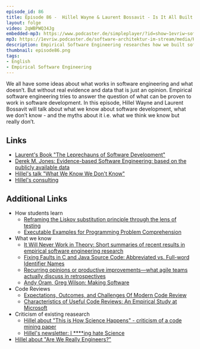 ```yaml
---
episode_id: 86
title: Episode 86 -  Hillel Wayne & Laurent Bossavit - Is It All Built on Sand - What Do We Actually Know About Software Development?
layout: folge
video: 2qWBPWQ34Jg
embedded-mp3: https://www.podcaster.de/simpleplayer/?id=show~1evriw~software-architektur-im-stream~pod-2fa9642a465fcff7a10edf796f&v=1635254389
mp3: https://1evriw.podcaster.de/software-architektur-im-stream/media/HillelWayneLaurentBossavit.mp3
description: Empirical Software Engineering researches how we built software. Hillel Wayne and Laurent Bossavit discuss how little we actually know for sure and why it is still valuable.
thumbnail: episode86.png
tags:
- English
- Empirical Software Engineering
---
```


We all have some ideas about what works in software engineering and
what doesn’t. But without real evidence and data that is just an
opinion. Empirical software engineering tries to answer the question
of what can be proven to work in software development. In this
episode, Hillel Wayne and Laurent Bossavit will talk about what we
know about software development, what we don’t know - and the myths
about it i.e. what we think we know but really don’t.


## Links

* [Laurent's Book "The Leprechauns of Software
  Development"](https://leanpub.com/leprechauns)
* [Derek M. Jones: Evidence-based Software Engineering: based on the
  publicly available data](http://www.knosof.co.uk/ESEUR/index.html)
* [Hillel's talk "What We Know We Don't
  Know"](https://www.hillelwayne.com/talks/what-we-know-we-dont-know/)
* [Hillel's consulting](https://hillelwayne.com/consulting/)

## Additional Links

* How students learn
  * [Reframing the Liskov substitution principle through the lens of
    testing](https://dl.acm.org/doi/10.1145/3484272.3484965)
  * [Executable Examples for Programming Problem
    Comprehension](https://cs.brown.edu/~sk/Publications/Papers/Published/wk-examplar/paper.pdf)
* What we know
  * [It Will Never Work in Theory: Short summaries of recent results in empirical software engineering research](https://neverworkintheory.org/)
  * [Fixing Faults in C and Java Source Code: Abbreviated vs. Full-word
Identifier
Names](http://www2.unibas.it/gscanniello/Giuseppe_Scanniello%40unibas/Home_files/TOSEM.pdf)
  * [Recurring opinions or productive improvements—what agile teams
    actually discuss in
    retrospectives](https://link.springer.com/article/10.1007/s10664-016-9464-2)
   * [Andy Oram, Greg Wilson: Making Software](https://www.oreilly.com/library/view/making-software/9780596808310/)
* Code Reviews
  * [Expectations, Outcomes, and Challenges Of Modern Code
    Review](https://www.microsoft.com/en-us/research/wp-content/uploads/2016/02/ICSE202013-codereview.pdf)
  * [Characteristics of Useful Code Reviews: An Empirical Study at
    Microsoft](https://www.microsoft.com/en-us/research/wp-content/uploads/2016/02/bosu2015useful.pdf)
* Criticism of existing reasearch
  * [Hillel about "This is How Science Happens" - criticism of a code
  mining
  paper](https://www.hillelwayne.com/post/this-is-how-science-happens/)
  * [Hillel's newsletter: I ****ing hate Science](https://buttondown.email/hillelwayne/archive/i-ing-hate-science/)
* [Hillel about "Are We Really
  Engineers?"](https://www.hillelwayne.com/post/are-we-really-engineers/)
